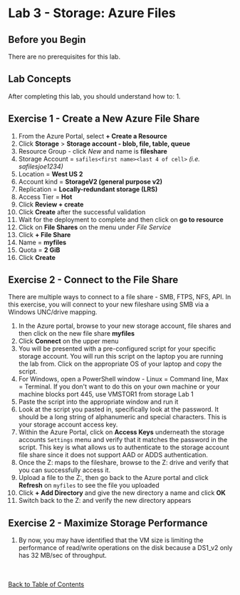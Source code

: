 # Lab 3 - Storage: Azure Files

## Before you Begin

There are no prerequisites for this lab.

## Lab Concepts


After completing this lab, you should understand how to:
1. 



## Exercise 1 - Create a New Azure File Share

1. From the Azure Portal, select **+ Create a Resource**
1. Click **Storage** > **Storage account - blob, file, table, queue**
1. Resource Group - click *New* and name is **fileshare**
1. Storage Account = `safiles<first name><last 4 of cell>` *(i.e. safilesjoe1234)*
1. Location = **West US 2**
1. Account kind = **StorageV2 (general purpose v2)**
1. Replication = **Locally-redundant storage (LRS)**
1. Access Tier = **Hot**
1. Click **Review + create**
1. Click **Create** after the successful validation
1. Wait for the deployment to complete and then click on **go to resource**
1. Click on **File Shares** on the menu under *File Service* 
1. Click **+ File Share**
1. Name = **myfiles**
1. Quota = **2 GiB**
1. Click **Create**


## Exercise 2 - Connect to the File Share
There are multiple ways to connect to a file share - SMB, FTPS, NFS, API.  In this exercise, you will connect to your new fileshare using SMB via a Windows UNC/drive mapping.

1. In the Azure portal, browse to your new storage account, file shares and then click on the new file share **myfiles**
1. Click **Connect** on the upper menu
1. You will be presented with a pre-configured script for your specific storage account.  You will run this script on the laptop you are running the lab from.  Click on the appropriate OS of your laptop and copy the script.
1. For Windows, open a PowerShell window - Linux = Command line, Max = Terminal.  If you don't want to do this on your own machine or your machine blocks port 445, use VMSTOR1 from storage Lab 1 
1. Paste the script into the appropriate window and run it
1. Look at the script you pasted in, specifically look at the password.  It should be a long string of alphanumeric and special characters.  This is your storage account access key.  
1. Within the Azure Portal, click on **Access Keys** underneath the storage accounts `Settings` menu and verify that it matches the password in the script.  This key is what allows us to authenticate to the storage account file share since it does not support AAD or ADDS authentication.
1. Once the Z: maps to the fileshare, browse to the Z: drive and verify that you can successfully access it.
1. Upload a file to the Z:, then go back to the Azure portal and click **Refresh** on `myfiles` to see the file you uploaded 
1. Click **+ Add Directory** and give the new directory a name and click **OK**
1. Switch back to the Z: and verify the new directory appears


## Exercise 2 - Maximize Storage Performance
1. By now, you may have identified that the VM size is limiting the performance of read/write operations on the disk because a DS1_v2 only has 32 MB/sec of throughput.





<br></br>
[Back to Table of Contents](./index.md#5-azure-storage)